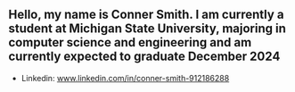 ## Hello, my name is Conner Smith. I am currently a student at Michigan State University, majoring in computer science and engineering and am currently expected to graduate December 2024
  
- Linkedin: www.linkedin.com/in/conner-smith-912186288

<!---
consmit31/consmit31 is a ✨ special ✨ repository because its `README.md` (this file) appears on your GitHub profile.
You can click the Preview link to take a look at your changes.
--->
